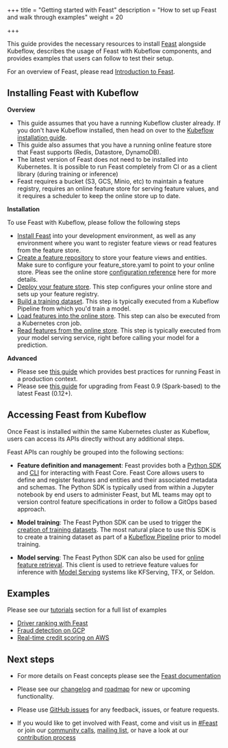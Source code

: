 +++
title = "Getting started with Feast"
description = "How to set up Feast and walk through examples"
weight = 20
                    
+++

This guide provides the necessary resources to install [Feast](https://feast.dev/) alongside Kubeflow, describes the usage of Feast with Kubeflow components, and provides examples that users can follow to test their setup.

For an overview of Feast, please read [Introduction to Feast](/docs/external-add-ons/feature-store/overview/).

## Installing Feast with Kubeflow

**Overview**

* This guide assumes that you have a running Kubeflow cluster already. If you don't have Kubeflow installed, then head on over to the [Kubeflow installation guide](/docs/started/getting-started/).
* This guide also assumes that you have a running online feature store that Feast supports (Redis, Datastore, DynamoDB).
* The latest version of Feast does not need to be installed into Kubernetes. It is possible to run Feast completely from CI or as a client library (during training or inference)
* Feast requires a bucket (S3, GCS, Minio, etc) to maintain a feature registry, requires an online feature store for serving feature values, and it requires a scheduler to keep the online store up to date.

**Installation**

To use Feast with Kubeflow, please follow the following steps
  * [Install Feast](https://docs.feast.dev/how-to-guides/feast-snowflake-gcp-aws/install-feast) into your development environment, as well as any environment where you want to register feature views or read features from the feature store.
  * [Create a feature repository](https://docs.feast.dev/how-to-guides/feast-snowflake-gcp-aws/create-a-feature-repository) to store your feature views and entities. Make sure to configure your feature_store.yaml to point to your online store. Pleas see the online store [configuration reference](https://docs.feast.dev/reference/online-stores) here for more details. 
  * [Deploy your feature store](https://docs.feast.dev/how-to-guides/feast-snowflake-gcp-aws/deploy-a-feature-store). This step configures your online store and sets up your feature registry. 
  * [Build a training dataset](https://docs.feast.dev/how-to-guides/feast-snowflake-gcp-aws/build-a-training-dataset). This step is typically executed from a Kubeflow Pipeline from which you'd train a model.
  * [Load features into the online store](https://docs.feast.dev/how-to-guides/feast-snowflake-gcp-aws/load-data-into-the-online-store). This step can also be executed from a Kubernetes cron job.
  * [Read features from the online store](https://docs.feast.dev/how-to-guides/feast-snowflake-gcp-aws/read-features-from-the-online-store). This step is typically executed from your model serving service, right before calling your model for a prediction.

**Advanced**
* Please see [this guide](https://docs.feast.dev/how-to-guides/running-feast-in-production) which provides best practices for running Feast in a production context.
* Please see [this guide](https://docs.google.com/document/u/1/d/1AOsr_baczuARjCpmZgVd8mCqTF4AZ49OEyU4Cn-uTT0/edit) for upgrading from Feast 0.9 (Spark-based) to the latest Feast (0.12+).

## Accessing Feast from Kubeflow

Once Feast is installed within the same Kubernetes cluster as Kubeflow, users can access its APIs directly without any additional steps.

Feast APIs can roughly be grouped into the following sections:
* __Feature definition and management__: Feast provides both a [Python SDK](https://docs.feast.dev/getting-started/quickstart) and [CLI](https://docs.feast.dev/reference/feast-cli-commands) for interacting with Feast Core. Feast Core allows users to define and register features and entities and their associated metadata and schemas. The Python SDK is typically used from within a Jupyter notebook by end users to administer Feast, but ML teams may opt to version control feature specifications in order to follow a GitOps based approach.

* __Model training__: The Feast Python SDK can be used to trigger the [creation of training datasets](https://docs.feast.dev/how-to-guides/feast-gcp-aws/build-a-training-dataset). The most natural place to use this SDK is to create a training dataset as part of a [Kubeflow Pipeline](/docs/components/pipelines/introduction) prior to model training.

* __Model serving__: The Feast Python SDK can also be used for [online feature retrieval](https://docs.feast.dev/how-to-guides/feast-gcp-aws/read-features-from-the-online-store). This client is used to retrieve feature values for inference with [Model Serving](/docs/components/pipelines/introduction) systems like KFServing, TFX, or Seldon.

## Examples

Please see our [tutorials](https://docs.feast.dev/tutorials/tutorials-overview) section for a full list of examples
* [Driver ranking with Feast](https://docs.feast.dev/tutorials/driver-ranking-with-feast)
* [Fraud detection on GCP](https://docs.feast.dev/tutorials/fraud-detection)
* [Real-time credit scoring on AWS](https://docs.feast.dev/tutorials/real-time-credit-scoring-on-aws)

## Next steps

* For more details on Feast concepts please see the [Feast documentation](https://docs.feast.dev/)

* Please see our [changelog](https://github.com/feast-dev/feast/blob/master/CHANGELOG.md) and [roadmap](https://docs.feast.dev/roadmap) for new or upcoming functionality.

* Please use [GitHub issues](https://github.com/feast-dev/feast/issues) for any feedback, issues, or feature requests.

* If you would like to get involved with Feast, come and visit us in [#Feast](https://slack.feast.dev) or join our [community calls](https://docs.feast.dev/community), [mailing list](https://docs.feast.dev/community), or have a look at our [contribution process](https://docs.feast.dev/project/contributing) 

